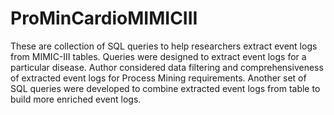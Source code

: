 # ProMinCardioMIMICIII

These are collection of SQL queries to help researchers extract event logs from MIMIC-III tables.
Queries were designed to extract event logs for a particular disease.
Author considered data filtering and comprehensiveness of extracted event logs for Process Mining requirements.
Another set of SQL queries were developed to combine extracted event logs from table to build more enriched event logs.
